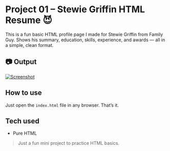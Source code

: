 # Project 01 – Stewie Griffin HTML Resume 😈

This is a fun basic HTML profile page I made for Stewie Griffin from Family Guy. Shows his summary, education, skills, experience, and awards — all in a simple, clean format.

## 📷 Output
[![Screenshot](https://i.postimg.cc/HWZgYSqg/Screenshot-2025-07-20-233206.png)](https://postimg.cc/mhHqVSZX)

## How to use
Just open the `index.html` file in any browser. That’s it.

## Tech used
- Pure HTML

> Just a fun mini project to practice HTML basics.
